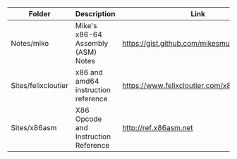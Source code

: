 |   Folder   | Description | Link |
| ---------- | ----------- | ---- |
| Notes/mike | Mike's x86-64 Assembly (ASM) Notes | https://gist.github.com/mikesmullin/6259449 |
| Sites/felixcloutier | x86 and amd64 instruction reference |https://www.felixcloutier.com/x86
| Sites/x86asm | X86 Opcode and Instruction Reference | http://ref.x86asm.net
